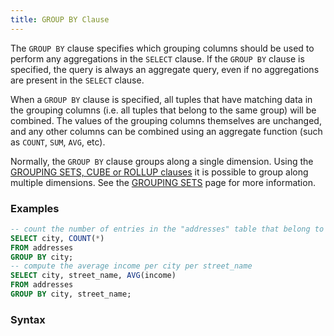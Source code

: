 ```yaml
---
title: GROUP BY Clause
---
```


The `GROUP BY` clause specifies which grouping columns should be used to perform any aggregations in the `SELECT` clause. If the `GROUP BY` clause is specified, the query is always an aggregate query, even if no aggregations are present in the `SELECT` clause.

When a `GROUP BY` clause is specified, all tuples that have matching data in the grouping columns (i.e. all tuples that belong to the same group) will be combined. The values of the grouping columns themselves are unchanged, and any other columns can be combined using an aggregate function (such as `COUNT`, `SUM`, `AVG`, etc).

Normally, the `GROUP BY` clause groups along a single dimension. Using the [GROUPING SETS, CUBE or ROLLUP clauses](/docs/sql/query-syntax/grouping-sets) it is possible to group along multiple dimensions. See the [GROUPING SETS](/docs/sql/query-syntax/grouping-sets) page for more information.

### Examples

```sql
-- count the number of entries in the "addresses" table that belong to each different city
SELECT city, COUNT(*)
FROM addresses
GROUP BY city;
-- compute the average income per city per street_name
SELECT city, street_name, AVG(income)
FROM addresses
GROUP BY city, street_name;
```

### Syntax
<div id="rrdiagram"></div>
